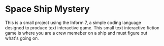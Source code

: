 # Space Ship Mystery

This is a small project using the Inform 7, a simple coding language designed to produce text interactive game. This small text interactive fiction game is where you are a crew memeber on a ship and must figure out what's going on.
